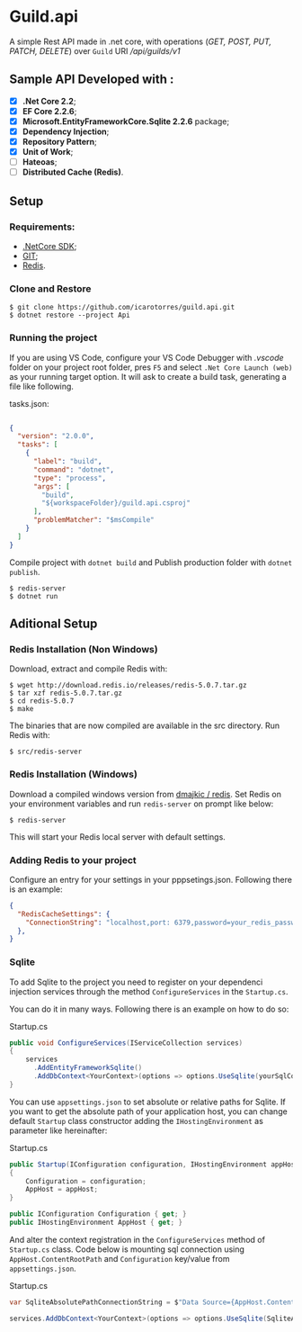 ﻿# Guild.api

A simple Rest API made in .net core, with operations (_GET, POST, PUT, PATCH, DELETE_) over `Guild` URI _/api/guilds/v1_

## Sample API Developed with :

- [x] **.Net Core 2.2**;
- [x] **EF Core 2.2.6**;
- [x] **Microsoft.EntityFrameworkCore.Sqlite 2.2.6** package;
- [x] **Dependency Injection**;
- [x] **Repository Pattern**;
- [x] **Unit of Work**;
- [ ] **Hateoas**;
- [ ] **Distributed Cache (Redis)**.

## Setup

### Requirements:

* [.NetCore SDK](https://dotnet.microsoft.com/download "microsoft downloads");
* [GIT](https://git-scm.com/downloads "git downloads");
* [Redis](https://redis.io/download "redis downloads").


### Clone and Restore

    $ git clone https://github.com/icarotorres/guild.api.git
    $ dotnet restore --project Api

### Running the project

If you are using VS Code, configure your VS Code Debugger with _.vscode_ folder on your project root folder, pres `F5` and select `.Net Core Launch (web)` as your running target option. It will ask to create a build task, generating a file like following.

tasks.json:
```json

{
  "version": "2.0.0",
  "tasks": [
    {
      "label": "build",
      "command": "dotnet",
      "type": "process",
      "args": [
        "build",
        "${workspaceFolder}/guild.api.csproj"
      ],
      "problemMatcher": "$msCompile"
    }
  ]
}
```

Compile project with `dotnet build` and Publish production folder with `dotnet publish`.

    $ redis-server
    $ dotnet run

## Aditional Setup

### Redis Installation (Non Windows)

Download, extract and compile Redis with:

    $ wget http://download.redis.io/releases/redis-5.0.7.tar.gz
    $ tar xzf redis-5.0.7.tar.gz
    $ cd redis-5.0.7
    $ make

The binaries that are now compiled are available in the src directory. Run Redis with:

    $ src/redis-server

### Redis Installation (Windows)

Download a compiled windows version from [dmajkic / redis](https://github.com/dmajkic/redis/downloads "github dmajkic/redis download packages"). Set Redis on your environment variables and run `redis-server` on prompt like below:

    $ redis-server

This will start your Redis local server with default settings.

### Adding Redis to your project

Configure an entry for your settings in your pppsetings.json. Following there is an example:

```json
{
  "RedisCacheSettings": {
    "ConnectionString": "localhost,port: 6379,password=your_redis_password!"
  },
}
```
### Sqlite

To add Sqlite to the project you need to register on your dependenci injection services through the method `ConfigureServices` in the `Startup.cs`.

You can do it in many ways. Following there is an example on how to do so:

Startup.cs

```c#
public void ConfigureServices(IServiceCollection services)
{
    services
      .AddEntityFrameworkSqlite()
      .AddDbContext<YourContext>(options => options.UseSqlite(yourSqlConnectionString));
}
```

You can use `appsettings.json` to set absolute or relative paths for Sqlite. If you want to get the absolute path of your application host, you can change default `Startup` class constructor adding the `IHostingEnvironment` as parameter like hereinafter:

Startup.cs

```c#
public Startup(IConfiguration configuration, IHostingEnvironment appHost)
{
    Configuration = configuration;
    AppHost = appHost;
}

public IConfiguration Configuration { get; }
public IHostingEnvironment AppHost { get; }
```

And alter the context registration in the `ConfigureServices` method of `Startup.cs` class. Code below is mounting sql connection using `AppHost.ContentRootPath` and `Configuration` key/value from `appsettings.json`.


Startup.cs
```c#
var SqliteAbsolutePathConnectionString = $"Data Source={AppHost.ContentRootPath}\\{Configuration["SqliteSettings:SourceName"]}";

services.AddDbContext<YourContext>(options => options.UseSqlite(SqliteAbsolutePathConnectionString));
```
